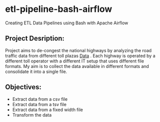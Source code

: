 # etl-pipeline-bash-airflow
Creating ETL Data Pipelines using Bash with Apache Airflow

## Project Desription:

Project  aims to de-congest the national highways by analyzing the road traffic data from different toll plazas [Data](https://github.com/)
. Each highway is operated by a different toll operator with a different IT setup that uses different file formats. My aim is to collect the  data available in different formats and consolidate it into a single file.

## Objectives:
* Extract data from a csv file
* Extract data from a tsv file
* Extract data from a fixed width file
* Transform the data 



